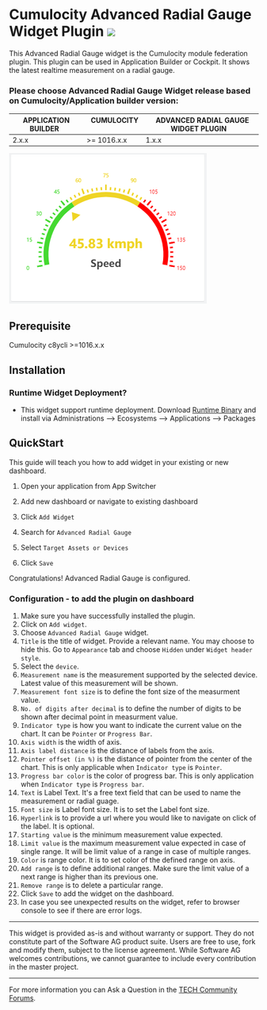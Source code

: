 # Cumulocity Advanced Radial Gauge Widget Plugin [<img width="35" src="https://user-images.githubusercontent.com/32765455/211497905-561e9197-18b9-43d5-a023-071d3635f4eb.png"/>](https://github.com/SoftwareAG/cumulocity-advanced-radial-gauge-widget-plugin/releases/download/1.1.0/sag-ps-pkg-advanced-radial-gauge-1.1.0.zip)

This Advanced Radial Gauge widget is the Cumulocity module federation plugin. This plugin can be used in Application Builder or Cockpit. It shows the latest realtime measurement on a radial gauge.

### Please choose Advanced Radial Gauge Widget release based on Cumulocity/Application builder version:
|APPLICATION BUILDER &nbsp;| &nbsp; CUMULOCITY &nbsp; | &nbsp; ADVANCED RADIAL GAUGE WIDGET PLUGIN &nbsp;|
|--------------------|------------|--------------------------------------|
| 2.x.x              | >= 1016.x.x| 1.x.x                                |

![Image](assets/img-preview.png)


## Prerequisite
   Cumulocity c8ycli >=1016.x.x
   
## Installation

### Runtime Widget Deployment?

* This widget support runtime deployment. Download [Runtime Binary](https://github.com/SoftwareAG/cumulocity-advanced-radial-gauge-widget-plugin/releases/download/1.1.0/sag-ps-pkg-advanced-radial-gauge-1.1.0.zip) and install via Administrations --> Ecosystems --> Applications --> Packages 

## QuickStart

This guide will teach you how to add widget in your existing or new dashboard.

1. Open your application from App Switcher

2. Add new dashboard or navigate to existing dashboard

3. Click `Add Widget`

4. Search for `Advanced Radial Gauge`

5. Select `Target Assets or Devices`

7. Click `Save`

Congratulations! Advanced Radial Gauge is configured.

### Configuration - to add the plugin on dashboard

1. Make sure you have successfully installed the plugin.
2. Click on `Add widget`.
3. Choose `Advanced Radial Gauge` widget.
4. `Title` is the title of widget. Provide a relevant name. You may choose to hide this. Go to `Appearance` tab and choose `Hidden` under `Widget header style`.
5. Select the `device`.
6. `Measurement name` is the measurement supported by the selected device. Latest value of this measurement will be shown.
7. `Measurement font size` is to define the font size of the measurment value.
8. `No. of digits after decimal` is to define the number of digits to be shown after decimal point in measurment value.
9. `Indicator type` is how you want to indicate the current value on the chart. It can be `Pointer` or `Progress Bar`.
10. `Axis width` is the width of axis.
11. `Axis label distance` is the distance of labels from the axis.
12. `Pointer offset (in %)` is the distance of pointer from the center of the chart. This is only applicable when `Indicator type` is `Pointer`.
13. `Progress bar color` is the color of progress bar. This is only application when `Indicator type` is `Progress bar`.
14. `Text` is Label Text. It's a free text field that can be used to name the measurement or radial guage.
15. `Font size` is Label font size. It is to set the Label font size.
15. `Hyperlink` is to provide a url where you would like to navigate on click of the label. It is optional.
15. `Starting value` is the minimum measurement value expected.
16. `Limit value` is the maximum measurement value expected in case of single range. It will be limit value of a range in case of multiple ranges.
17. `Color` is range color. It is to set color of the defined range on axis.
18. `Add range` is to define additional ranges. Make sure the limit value of a next range is higher than its previous one.
19. `Remove range` is to delete a particular range.
20. Click `Save` to add the widget on the dashboard.
21. In case you see unexpected results on the widget, refer to browser console to see if there are error logs.

------------------------------

This widget is provided as-is and without warranty or support. They do not constitute part of the Software AG product suite. Users are free to use, fork and modify them, subject to the license agreement. While Software AG welcomes contributions, we cannot guarantee to include every contribution in the master project.
_____________________
For more information you can Ask a Question in the [TECH Community Forums](https://tech.forums.softwareag.com/tag/Cumulocity-IoT).
